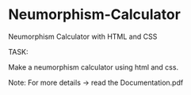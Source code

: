 # Neumorphism-Calculator
Neumorphism Calculator with HTML and CSS

TASK:


Make a neumorphism calculator using html and css.


Note:
For more details -> read the Documentation.pdf
